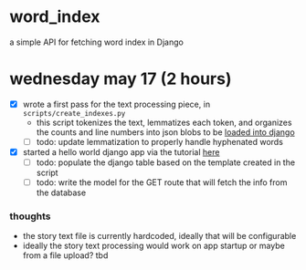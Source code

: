 # word_index
a simple API for fetching word index in Django

# wednesday may 17 (2 hours)
- [x] wrote a first pass for the text processing piece, in `scripts/create_indexes.py`
  - this script tokenizes the text, lemmatizes each token, and organizes the counts and line numbers into json blobs to be [loaded into django](https://docs.djangoproject.com/en/4.2/howto/initial-data/)
  - [ ] todo: update lemmatization to properly handle hyphenated words
- [x] started a hello world django app via the tutorial [here](https://docs.djangoproject.com/en/4.2/intro/tutorial01/)
  - [ ] todo: populate the django table based on the template created in the script
  - [ ] todo: write the model for the GET route that will fetch the info from the database
### thoughts
- the story text file is currently hardcoded, ideally that will be configurable
- ideally the story text processing would work on app startup or maybe from a file upload? tbd
